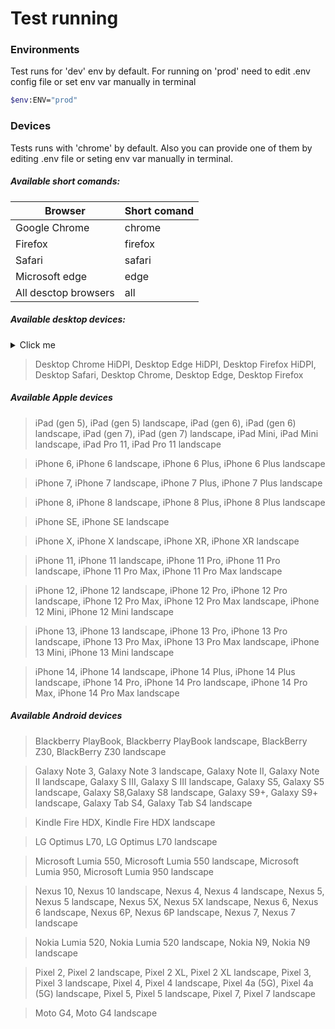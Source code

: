 # Test running
### Environments
Test runs for 'dev' env by default. For running on 'prod' need to edit .env config file or set env var manually in terminal
```sh
$env:ENV="prod"
```
### Devices
Tests runs with 'chrome' by default. Also you can provide one of them by editing .env file or seting env var manually in terminal.
##### Available short comands:
| Browser | Short comand |
| ----- | ------ |
| Google Chrome | chrome |
| Firefox | firefox |
| Safari | safari |
| Microsoft edge | edge |
| All desctop browsers | all |
##### Available desktop devices:

<details>

  <summary>Click me</summary>
  | Header 1 | Header 2 |
  | -------- | -------- |
  | Row 1    | Row 1    |
  | Row 2    | Row 2    |
  
</details>

> Desktop Chrome HiDPI, Desktop Edge HiDPI, Desktop Firefox HiDPI, Desktop Safari, Desktop Chrome, Desktop Edge, Desktop Firefox

##### Available Apple devices
> iPad (gen 5), iPad (gen 5) landscape, iPad (gen 6), iPad (gen 6) landscape, iPad (gen 7), iPad (gen 7) landscape, iPad Mini, iPad Mini landscape, iPad Pro 11, iPad Pro 11 landscape

> iPhone 6, iPhone 6 landscape, iPhone 6 Plus, iPhone 6 Plus landscape

> iPhone 7, iPhone 7 landscape, iPhone 7 Plus, iPhone 7 Plus landscape

> iPhone 8, iPhone 8 landscape, iPhone 8 Plus, iPhone 8 Plus landscape

> iPhone SE, iPhone SE landscape

> iPhone X, iPhone X landscape, iPhone XR, iPhone XR landscape

> iPhone 11, iPhone 11 landscape, iPhone 11 Pro, iPhone 11 Pro landscape, iPhone 11 Pro Max, iPhone 11 Pro Max landscape

> iPhone 12, iPhone 12 landscape, iPhone 12 Pro, iPhone 12 Pro landscape, iPhone 12 Pro Max, iPhone 12 Pro Max landscape, iPhone 12 Mini, iPhone 12 Mini landscape

> iPhone 13, iPhone 13 landscape, iPhone 13 Pro, iPhone 13 Pro landscape, iPhone 13 Pro Max, iPhone 13 Pro Max landscape, iPhone 13 Mini, iPhone 13 Mini landscape

> iPhone 14, iPhone 14 landscape, iPhone 14 Plus, iPhone 14 Plus landscape, iPhone 14 Pro, iPhone 14 Pro landscape, iPhone 14 Pro Max, iPhone 14 Pro Max landscape

##### Available Android devices
> Blackberry PlayBook, Blackberry PlayBook landscape, BlackBerry Z30, BlackBerry Z30 landscape

> Galaxy Note 3, Galaxy Note 3 landscape, Galaxy Note II, Galaxy Note II landscape, Galaxy S III, Galaxy S III landscape, Galaxy S5, Galaxy S5 landscape, Galaxy S8,Galaxy S8 landscape, Galaxy S9+, Galaxy S9+ landscape, Galaxy Tab S4, Galaxy Tab S4 landscape

> Kindle Fire HDX, Kindle Fire HDX landscape

> LG Optimus L70, LG Optimus L70 landscape

> Microsoft Lumia 550, Microsoft Lumia 550 landscape, Microsoft Lumia 950, Microsoft Lumia 950 landscape

> Nexus 10, Nexus 10 landscape, Nexus 4, Nexus 4 landscape, Nexus 5, Nexus 5 landscape, Nexus 5X, Nexus 5X landscape, Nexus 6, Nexus 6 landscape, Nexus 6P, Nexus 6P landscape, Nexus 7, Nexus 7 landscape

> Nokia Lumia 520, Nokia Lumia 520 landscape, Nokia N9, Nokia N9 landscape

> Pixel 2, Pixel 2 landscape, Pixel 2 XL, Pixel 2 XL landscape, Pixel 3, Pixel 3 landscape, Pixel 4, Pixel 4 landscape, Pixel 4a (5G), Pixel 4a (5G) landscape, Pixel 5, Pixel 5 landscape, Pixel 7, Pixel 7 landscape

> Moto G4, Moto G4 landscape